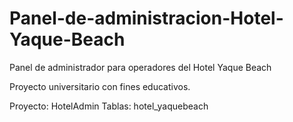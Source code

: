 # Panel-de-administracion-Hotel-Yaque-Beach
Panel de administrador para operadores del Hotel Yaque Beach

Proyecto universitario con fines educativos.

Proyecto: HotelAdmin
Tablas: hotel_yaquebeach
